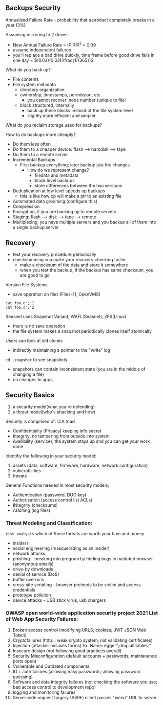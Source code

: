 ## Backups Security

Annualized Failure Rate - probability that a product completely breaks in a year (3%)

Assuming mirroring to 2 drives:

* New Annual Failure Rate = $(0.03)^2$ = $0.09%$
* assume independent failures
* you'll replace a bad drive quickly, time frame before good drive fails in one day = $(0.03)(0.03)(\frac{1}{365})$

What do you back up?

* File contents
* File system metadata
    * directory organization
    * ownership, timestamps, permission, etc
        * you cannot recover inode number (unique to file)
    * block structured, internally
        * back up these blocks instead of the file system level
        * slightly more efficient and simpler

What do you reclaim storage used for backups?

How to do backups more cheaply?

* Do them less often
* Do them to a cheaper device: flash --> harddisk --> tape
* Do them to a remote server
* Incremental Backups
    * First backup everything; later backup just the changes
        * How do we represent change?
            * filedata and metadata
            * block level backups
            * store differences between the two versions
* Deduplication at low level speeds up backups
    * this is like how cp will make a ptr to an existing file
* Automated data grooming (configure this)
* Compression
* Encryption, if you are backing up to remote servers
* Staging: flash --> disk --> tape --> remote
* Multiplexing, you have multiple servers and you backup all of them into a single backup server

## Recovery

* test your recovery procedure periodically
* checksumming cna make your recovery checking faster
    * make a checksum of the data and store it somewhere
    * when you test the backup, if the backup has same checksum, you are good to go

Version File Systems

* save operation on files (Files-11, OpenVMS)

```
cat foo.c';'1
cat foo.c';'2
```

Seasnet uses Snapshot Variant, WAFL(Seasnet), ZFS(Linux)

* there is no save operation
* the file system makes a snapshot periodically clones itself atomically

Users can look at old clones

* indirectly maintaining a pointer to the "write" log

`cd .snapshot` to see snapshots

* snapshots can contain inconsistent state (you are in the middle of changing a file)
* no changes to apps

## Security Basics

1. a security model(what you're defending)
2. a threat model(who's attacking and how)

Security is comprised of: CIA triad

* Confidentiality (Privacy) keeping info secret
* Integrity, no tampering from outside into system
* Availibility (service), the system stays up and you can get your work done

Identifiy the following in your security model:

1. assets  (data, software, firmware, hardware, network configuration)
2. vulnerabilities
3. threats

General Functions needed in most security models;

* Authentication (password, DUO key)
* Authorization (access control list ACLs)
* INtegrity (checksums)
* AUditing (log files)

### Threat Modeling and Classification: 

`risk analysis` which of these threats are worth your time and money

* insiders
* social engineering (masquerading as an insider)
* network attacks
* phishing - breaking into program by finding bugs in outdated browser (anonymous emails)
* drive-by downloads
* denial of service (DoS)
* buffer overruns
* cross-site scripting - browser pretends to be victim and access credentials
* prototype pollution
* device attacks - USB stick virus, usb chargers

### OWASP open world-wide application security project 2021 List of Web App Security Failures:

1. Broken access control (modifying URLS; cookies; JWT JSON Web Token)
2. Cryptofailures (http: ; weak crypto system; not validating certificates)
3. Injection (attacker misuses forms) Ex: Name: egger";drop all tables;"
4. Insecure design (not following good practices overall)
5. Security Misconfiguration (default accounts + passwords; maintanence ports open)
6. Vulnerable and Outdated components
7. ID + auth failures (allowing easy passwords; allowing password guessing)
8. Software and data integrity failures (not checking the software you use; bad access control to development repo)
9. logging and monitoring failures
10. Server-side request forgery (SSRF) client passes "weird" URL to server
